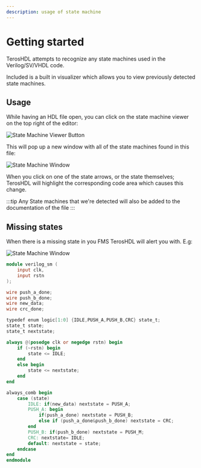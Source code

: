 ```yaml
---
description: usage of state machine 
---
```


# Getting started

TerosHDL attempts to recognize any state machines used in the Verilog/SV/VHDL code.

Included is a built in visualizer which allows you to view previously detected state machines.

## Usage
While having an HDL file open, you can click on the state machine viewer on the top right of the editor:

<p align="center">

![State Machine Viewer Button](/img/state_machine_viewer/sm-button.png) 
</p>

This will pop up a new window with all of the state machines found in this file:

<p align="center">

![State Machine Window](/img/state_machine_viewer/sm-window.png) 
</p>


When you click on one of the state arrows, or the state themselves; TerosHDL will highlight the corresponding code area which causes this change.


:::tip
Any State machines that we're detected will also be added to the documentation of the file
:::

## Missing states

When there is a missing state in you FMS TerosHDL will alert you with. E.g:

<p align="center">

![State Machine Window](/img/state_machine_viewer/missing_state.png) 
</p>


```verilog
module verilog_sm (
    input clk,
    input rstn
);

wire push_a_done;
wire push_b_done;
wire new_data;
wire crc_done;

typedef enum logic[1:0] {IDLE,PUSH_A,PUSH_B,CRC} state_t;
state_t state;
state_t nextstate;

always @(posedge clk or negedge rstn) begin
    if (~rstn) begin
        state <= IDLE;
    end
    else begin
        state <= nextstate;
    end
end

always_comb begin
    case (state)
        IDLE: if(new_data) nextstate = PUSH_A;
        PUSH_A: begin
            if(push_a_done) nextstate = PUSH_B;
            else if (push_a_done&push_b_done) nextstate = CRC;
        end
        PUSH_B: if(push_b_done) nextstate = PUSH_M;
        CRC: nextstate= IDLE;
        default: nextstate = state;
    endcase
end
endmodule
```